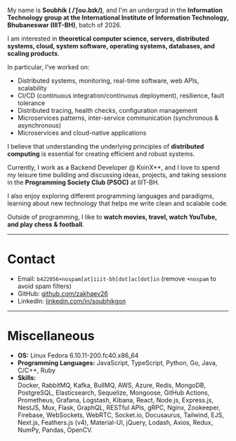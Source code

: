 My name is **Soubhik ( /ˈʃoʊ.bɪk/)**, and I'm an undergrad in the **Information Technology group at the International Institute of Information Technology, Bhubaneswar (IIIT-BH)**, batch of 2026.  

I am interested in **theoretical computer science, servers, distributed systems, cloud, system software, operating systems, databases, and scaling products**.  

In particular, I’ve worked on:  
- Distributed systems, monitoring, real-time software, web APIs, scalability  
- CI/CD (continuous integration/continuous deployment), resilience, fault tolerance  
- Distributed tracing, health checks, configuration management  
- Microservices patterns, inter-service communication (synchronous & asynchronous)  
- Microservices and cloud-native applications  

I believe that understanding the underlying principles of **distributed computing** is essential for creating efficient and robust systems.  

Currently, I work as a Backend Developer @ KoinX**, and I love to spend my leisure time building and discussing ideas, projects, and taking sessions in the **Programming Society Club (PSOC)** at IIIT-BH.  

I also enjoy exploring different programming languages and paradigms, learning about new technology that helps me write clean and scalable code.  

Outside of programming, I like to **watch movies, travel, watch YouTube, and play chess & football**.  

---

# Contact

- Email: `b422056+nospam[at]iiit-bh[dot]ac[dot]in` (remove `+nospam` to avoid spam filters)  
- GitHub: [github.com/zakhaev26](https://github.com/zakhaev26)  
- LinkedIn: [linkedin.com/in/soubhikgon](https://www.linkedin.com/in/soubhikgon/)

---

# Miscellaneous  

- **OS:** Linux Fedora 6.10.11-200.fc40.x86_64  
- **Programming Languages:** JavaScript, TypeScript, Python, Go, Java, C/C++, Ruby  
- **Skills:**  
  Docker, RabbitMQ, Kafka, BullMQ, AWS, Azure, Redis, MongoDB, PostgreSQL, Elasticsearch, Sequelize, Mongoose, GitHub Actions, Prometheus, Grafana, Logstash, Kibana, React, Node.js, Express.js, NestJS, Mux, Flask, GraphQL, RESTful APIs, gRPC, Nginx, Zookeeper, Firebase, WebSockets, WebRTC, Socket.io, Docusaurus, Tailwind, EJS, Next.js, Feathers.js (v4), Material-UI, jQuery, Lodash, Axios, Redux, NumPy, Pandas, OpenCV.  
